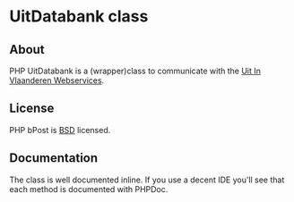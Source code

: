# UitDatabank class

## About

PHP UitDatabank is a (wrapper)class to communicate with the
[Uit In Vlaanderen Webservices](http://uitdatabank.be).

## License

PHP bPost is [BSD](https://github.com/tijsverkoyen/UitDatabank/blob/master/LICENSE.md)
licensed.

## Documentation

The class is well documented inline. If you use a decent IDE you'll see that
each method is documented with PHPDoc.
